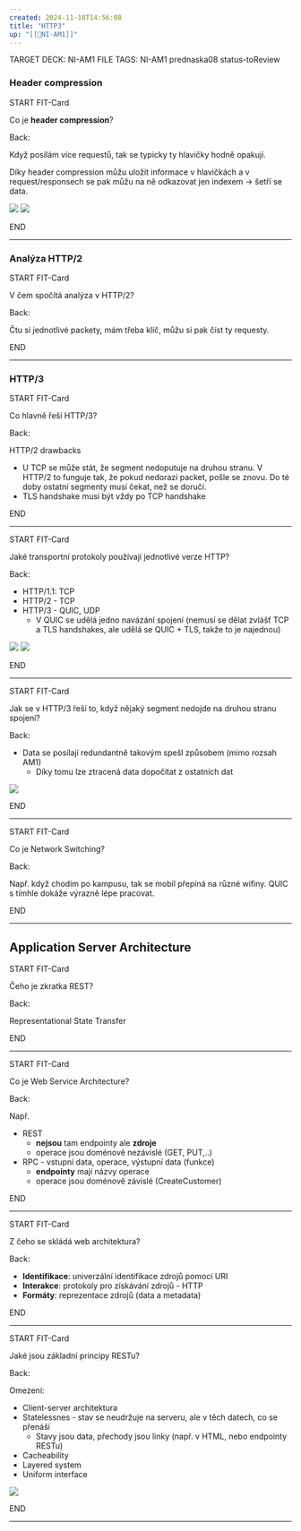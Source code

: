 ```yaml
---
created: 2024-11-18T14:56:08
title: "HTTP3"
up: "[[📖NI-AM1]]"
---
```


TARGET DECK: NI-AM1
FILE TAGS: NI-AM1 prednaska08 status-toReview

### Header compression

START
FIT-Card

Co je **header compression**?

Back:

Když posílám více requestů, tak se typicky ty hlavičky hodně opakují.

Díky header compression můžu uložit informace v hlavičkách a v request/responsech se pak můžu na ně odkazovat jen indexem -> šetří se data.

<!-- DetailInfoStart -->
![](../../Assets/Pasted%20image%2020241120144058.png)
![](../../Assets/Pasted%20image%2020241120144110.png)

<!-- DetailInfoEnd -->

END

---

### Analýza HTTP/2


START
FIT-Card

V čem spočítá analýza v HTTP/2?

Back:

Čtu si jednotlivé packety, mám třeba klíč, můžu si pak číst ty requesty.

END

---

### HTTP/3


START
FIT-Card

Co hlavně řeší HTTP/3?

Back:

HTTP/2 drawbacks
- U TCP se může stát, že segment nedoputuje na druhou stranu. V HTTP/2 to funguje tak, že pokud nedorazí packet, pošle se znovu. Do té doby ostatní segmenty musí čekat, než se doručí.
- TLS handshake musí být vždy po TCP handshake

END

---


START
FIT-Card

Jaké transportní protokoly používají jednotlivé verze HTTP?

Back:

- HTTP/1.1: TCP
- HTTP/2 - TCP
- HTTP/3 - QUIC, UDP
	- V QUIC se udělá jedno navázání spojení (nemusí se dělat zvlášť TCP a TLS handshakes, ale udělá se QUIC + TLS, takže to je najednou)

<!-- ImageStart -->
![](../../Assets/Pasted%20image%2020241120144907.png)
![](../../Assets/Pasted%20image%2020241120144916.png)
<!-- ImageEnd -->


END

---


START
FIT-Card

Jak se v HTTP/3 řeší to, když nějaký segment nedojde na druhou stranu spojení? 

Back:

- Data se posílají redundantně takovým spešl způsobem (mimo rozsah AM1)
	- Díky tomu lze ztracená data dopočítat z ostatních dat

<!-- DetailInfoStart -->
![](../../Assets/Pasted%20image%2020241120145145.png)
<!-- DetailInfoEnd -->


END

---


START
FIT-Card

Co je Network Switching?

Back:

Např. když chodím po kampusu, tak se mobil přepíná na různé wifiny. QUIC s tímhle dokáže výrazně lépe pracovat.

END

---

## Application Server Architecture


START
FIT-Card

Čeho je zkratka REST?

Back:

Representational State Transfer

END

---


START
FIT-Card

Co je Web Service Architecture?

Back:

Např.
- REST
	- **nejsou** tam endpointy ale **zdroje**
	- operace jsou doménově nezávislé (GET, PUT,..)
- RPC - vstupní data, operace, výstupní data (funkce)
	- **endpointy** mají názvy operace
	- operace jsou doménově závislé (CreateCustomer)

END

---


START
FIT-Card

Z čeho se skládá web architektura?

Back:

- **Identifikace**: univerzální identifikace zdrojů pomocí URI
- **Interakce**: protokoly pro získávání zdrojů - HTTP
- **Formáty**: reprezentace zdrojů (data a metadata)

END

---



START
FIT-Card

Jaké jsou základní principy RESTu?

Back:

Omezení:
- Client-server architektura
- Statelessnes - stav se neudržuje na serveru, ale v těch datech, co se přenáší
	- Stavy jsou data, přechody jsou linky (např. v HTML, nebo endpointy RESTu)
- Cacheability
- Layered system
- Uniform interface

<!-- DetailInfoStart -->
![](../../Assets/Pasted%20image%2020241120151248.png)
<!-- DetailInfoEnd -->



END

---
